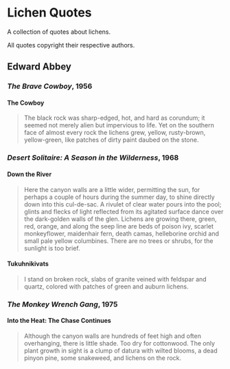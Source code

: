 # Lichen Quotes

A collection of quotes about lichens.

All quotes copyright their respective authors.

## Edward Abbey

### _The Brave Cowboy_, 1956

#### The Cowboy
> The black rock was sharp-edged, hot, and hard as corundum; it seemed not
> merely alien but impervious to life. Yet on the southern face of almost every
> rock the lichens grew, yellow, rusty-brown, yellow-green, like patches of
> dirty paint daubed on the stone.

### _Desert Solitaire: A Season in the Wilderness_, 1968

#### Down the River
> Here the canyon walls are a little wider, permitting the sun, for perhaps a
> couple of hours during the summer day, to shine directly down into this
> cul-de-sac. A rivulet of clear water pours into the pool; glints and flecks of
> light reflected from its agitated surface dance over the dark-golden walls of
> the glen. Lichens are growing there, green, red, orange, and along the seep
> line are beds of poison ivy, scarlet monkeyflower, maidenhair fern, death
> camas, helleborine orchid and small pale yellow columbines. There are no trees
> or shrubs, for the sunlight is too brief.

#### Tukuhnikivats
> I stand on broken rock, slabs of granite veined with feldspar and quartz,
> colored with patches of green and auburn lichens.

### _The Monkey Wrench Gang_, 1975

#### Into the Heat: The Chase Continues
> Although the canyon walls are hundreds of feet high and often overhanging,
> there is little shade. Too dry for cottonwood. The only plant growth in sight
> is a clump of datura with wilted blooms, a dead pinyon pine, some snakeweed,
> and lichens on the rock.
